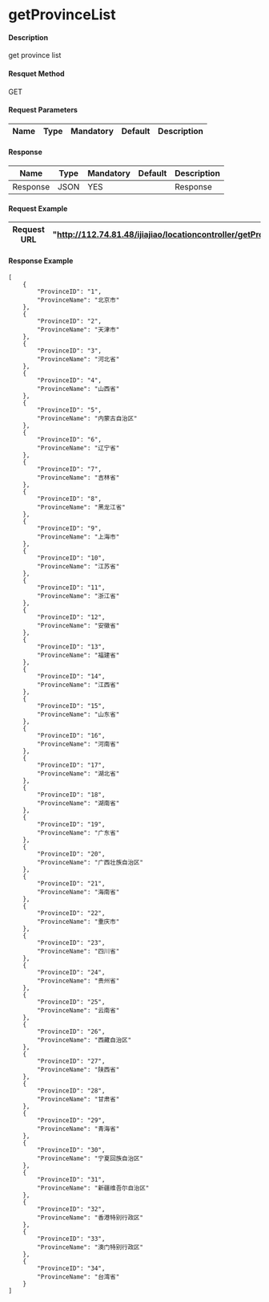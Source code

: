 # getProvinceList

#### Description
get province list
#### Resquet Method
GET
#### Request Parameters

| Name | Type | Mandatory | Default | Description |
| -- | -- | -- | -- | -- |




#### Response
| Name | Type | Mandatory | Default | Description |
| -- | -- | -- | -- | -- |
| Response | JSON | YES| | Response |


#### Request Example

|Request URL | "http://112.74.81.48/ijiajiao/locationcontroller/getProvinceList" |
| --| -- |


#### Response Example

```
[
    {
        "ProvinceID": "1",
        "ProvinceName": "北京市"
    },
    {
        "ProvinceID": "2",
        "ProvinceName": "天津市"
    },
    {
        "ProvinceID": "3",
        "ProvinceName": "河北省"
    },
    {
        "ProvinceID": "4",
        "ProvinceName": "山西省"
    },
    {
        "ProvinceID": "5",
        "ProvinceName": "内蒙古自治区"
    },
    {
        "ProvinceID": "6",
        "ProvinceName": "辽宁省"
    },
    {
        "ProvinceID": "7",
        "ProvinceName": "吉林省"
    },
    {
        "ProvinceID": "8",
        "ProvinceName": "黑龙江省"
    },
    {
        "ProvinceID": "9",
        "ProvinceName": "上海市"
    },
    {
        "ProvinceID": "10",
        "ProvinceName": "江苏省"
    },
    {
        "ProvinceID": "11",
        "ProvinceName": "浙江省"
    },
    {
        "ProvinceID": "12",
        "ProvinceName": "安徽省"
    },
    {
        "ProvinceID": "13",
        "ProvinceName": "福建省"
    },
    {
        "ProvinceID": "14",
        "ProvinceName": "江西省"
    },
    {
        "ProvinceID": "15",
        "ProvinceName": "山东省"
    },
    {
        "ProvinceID": "16",
        "ProvinceName": "河南省"
    },
    {
        "ProvinceID": "17",
        "ProvinceName": "湖北省"
    },
    {
        "ProvinceID": "18",
        "ProvinceName": "湖南省"
    },
    {
        "ProvinceID": "19",
        "ProvinceName": "广东省"
    },
    {
        "ProvinceID": "20",
        "ProvinceName": "广西壮族自治区"
    },
    {
        "ProvinceID": "21",
        "ProvinceName": "海南省"
    },
    {
        "ProvinceID": "22",
        "ProvinceName": "重庆市"
    },
    {
        "ProvinceID": "23",
        "ProvinceName": "四川省"
    },
    {
        "ProvinceID": "24",
        "ProvinceName": "贵州省"
    },
    {
        "ProvinceID": "25",
        "ProvinceName": "云南省"
    },
    {
        "ProvinceID": "26",
        "ProvinceName": "西藏自治区"
    },
    {
        "ProvinceID": "27",
        "ProvinceName": "陕西省"
    },
    {
        "ProvinceID": "28",
        "ProvinceName": "甘肃省"
    },
    {
        "ProvinceID": "29",
        "ProvinceName": "青海省"
    },
    {
        "ProvinceID": "30",
        "ProvinceName": "宁夏回族自治区"
    },
    {
        "ProvinceID": "31",
        "ProvinceName": "新疆维吾尔自治区"
    },
    {
        "ProvinceID": "32",
        "ProvinceName": "香港特别行政区"
    },
    {
        "ProvinceID": "33",
        "ProvinceName": "澳门特别行政区"
    },
    {
        "ProvinceID": "34",
        "ProvinceName": "台湾省"
    }
]
```




